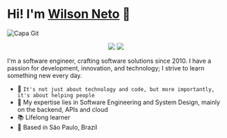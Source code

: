 # Hi! I'm [Wilson Neto](https://www.linkedin.com/in/wilsonnetobr/) 👋

![Capa Git](https://github.com/wilsonneto-dev/wilsonneto-dev/assets/20674439/63559fba-c204-4193-b98a-f6037eaab831)

<p align="center">
    <a href="https://www.youtube.com/@wilsonneto-dev/videos" target="_blank"><img src="https://img.shields.io/badge/-Youtube-2D2B55?style=flat-square&logo=Youtube&logoColor=white"/></a>
    <a href="https://www.linkedin.com/in/wilsonnetobr/" target="_blank"><img src="https://img.shields.io/badge/-LinkedIn-2D2B55?style=flat-square&logo=linkedin&logoColor=white"/></a>
</p>

I'm a software engineer, crafting software solutions since 2010. I have a passion for development, innovation, and technology; I strive to learn something new every day.<br />

- :rocket: `It's not just about technology and code, but more importantly, it's about helping people`
- :purple_heart: My expertise lies in Software Engineering and System Design, mainly on the backend, APIs and cloud
- :books: Lifelong learner
- :pushpin: Based in São Paulo, Brazil
